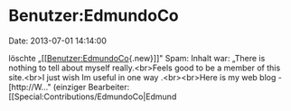 Benutzer:EdmundoCo
==================

Date: 2013-07-01 14:14:00

löschte
„\[\[[Benutzer:EdmundoCo](http://www.yacy-websuche.de/wiki/index.php?title=Benutzer:EdmundoCo&action=edit&redlink=1 "Benutzer:EdmundoCo (Seite nicht vorhanden)"){.new}\]\]"
Spam: Inhalt war: „There is nothing to tell about myself
really.\<br\>Feels good to be a member of this site.\<br\>I just wish Im
useful in one way .\<br\>\<br\>Here is my web blog - \[http://W..."
(einziger Bearbeiter: \[\[Special:Contributions/EdmundoCo\|Edmund
